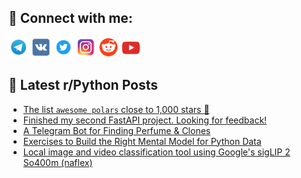 ## 🔎 Connect with me:
[<img src="https://github.com/bullbesh/bullbesh/blob/main/images/Telegram.png" width="32" height="32" />](https://t.me/bullbesh)
[<img src="https://github.com/bullbesh/bullbesh/blob/main/images/VK.png" width="32" height="32" />](https://vk.com/bullbesh)
[<img src="https://github.com/bullbesh/bullbesh/blob/main/images/Twitter.png" width="32" height="32" />](https://twitter.com/bullbesh1)
[<img src="https://github.com/bullbesh/bullbesh/blob/main/images/Instagram.png" width="32" height="32" />](https://www.instagram.com/bullbesh)
[<img src="https://github.com/bullbesh/bullbesh/blob/main/images/Reddit.png" width="32" height="32" />](https://www.reddit.com/user/bullbesh)
[<img src="https://github.com/bullbesh/bullbesh/blob/main/images/YouTube.png" width="32" height="32" />](https://www.youtube.com/channel/UCtfjRs6uzgq5mfm8S06WTcg)

## 📕 Latest r/Python Posts
<!-- BLOG-POST-LIST:START -->
- [The list `awesome polars` close to 1,000 stars 🤩](https://www.reddit.com/r/Python/comments/1nw3xsy/the_list_awesome_polars_close_to_1000_stars/)
- [Finished my second FastAPI project. Looking for feedback!](https://www.reddit.com/r/Python/comments/1nw3lkt/finished_my_second_fastapi_project_looking_for/)
- [A Telegram Bot for Finding Perfume &amp; Clones](https://www.reddit.com/r/Python/comments/1nw0ib3/a_telegram_bot_for_finding_perfume_clones/)
- [Exercises to Build the Right Mental Model for Python Data](https://www.reddit.com/r/Python/comments/1nw0gy6/exercises_to_build_the_right_mental_model_for/)
- [Local image and video classification tool using Google&#39;s sigLIP 2 So400m &lpar;naflex&rpar;](https://www.reddit.com/r/Python/comments/1nvy1iv/local_image_and_video_classification_tool_using/)
<!-- BLOG-POST-LIST:END -->

